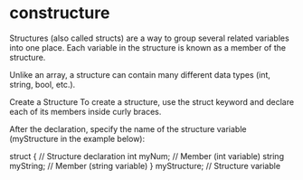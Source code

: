# constructure
Structures (also called structs) are a way to group several related variables into one place. Each variable in the structure is known as a member of the structure.

Unlike an array, a structure can contain many different data types (int, string, bool, etc.).

Create a Structure
To create a structure, use the struct keyword and declare each of its members inside curly braces.

After the declaration, specify the name of the structure variable (myStructure in the example below):

struct {             // Structure declaration
  int myNum;         // Member (int variable)
  string myString;   // Member (string variable)
} myStructure;       // Structure variable
